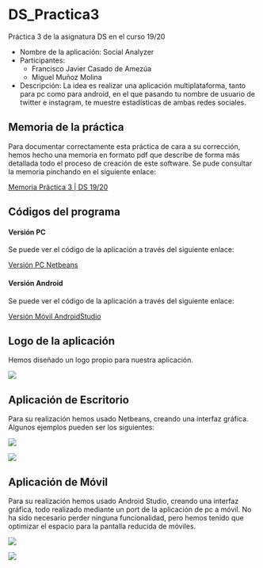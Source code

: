 # DS_Practica3
Práctica 3 de la asignatura DS en el curso 19/20

- Nombre de la aplicación: Social Analyzer
- Participantes:
	- Francisco Javier Casado de Amezúa
	- Miguel Muñoz Molina
- Descripción: La idea es realizar una aplicación multiplataforma, tanto para pc como para android, en el que pasando tu nombre de usuario de twitter e instagram, te muestre estadísticas de ambas redes sociales.

## Memoria de la práctica

Para documentar correctamente esta práctica de cara a su corrección, hemos hecho una memoria en formato pdf que describe de forma más detallada todo el proceso de creación de este software. Se pude consultar la memoria pinchando en el siguiente enlace:

[Memoria Práctica 3 | DS 19/20](./pdf/P3_MemoriaFinal_DS2.pdf)

## Códigos del programa

#### Versión PC

Se puede ver el código de la aplicación a través del siguiente enlace:

[Versión PC Netbeans](./code/PC/TomCat_DS)

#### Versión Android

Se puede ver el código de la aplicación a través del siguiente enlace:

[Versión Móvil AndroidStudio](./code/Android/DS_P3)

## Logo de la aplicación

Hemos diseñado un logo propio para nuestra aplicación.

![](./img/socialanalyzer_logo.png)

## Aplicación de Escritorio

Para su realización hemos usado Netbeans, creando una interfaz gráfica. Algunos ejemplos pueden ser los siguientes:

![](./img/app_pc_main.jpg)

![](./img/app_pc_stats.jpg)

## Aplicación de Móvil

Para su realización hemos usado Android Studio, creando una interfaz gráfica, todo realizado mediante un port de la aplicación de pc a móvil. No ha sido necesario perder ninguna funcionalidad, pero hemos tenido que optimizar el espacio para la pantalla reducida de móviles.

![](./img/app_movil_main.jpg)

![](./img/app_movil_stats.jpg)
